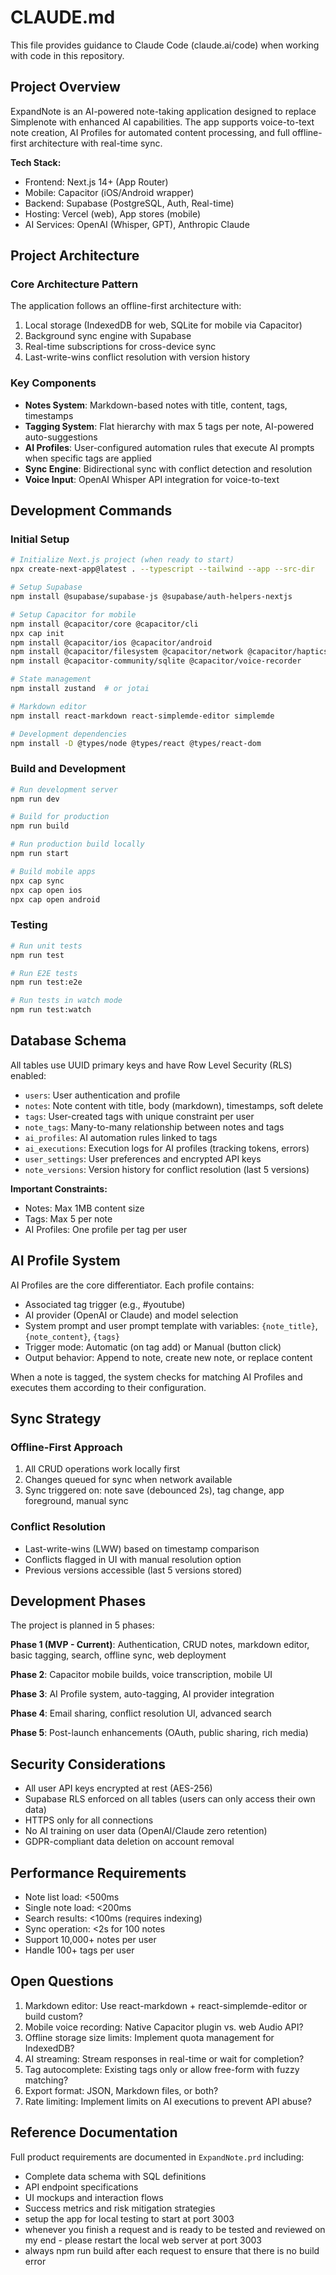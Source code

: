 # CLAUDE.md

This file provides guidance to Claude Code (claude.ai/code) when working with code in this repository.

## Project Overview

ExpandNote is an AI-powered note-taking application designed to replace Simplenote with enhanced AI capabilities. The app supports voice-to-text note creation, AI Profiles for automated content processing, and full offline-first architecture with real-time sync.

**Tech Stack:**
- Frontend: Next.js 14+ (App Router)
- Mobile: Capacitor (iOS/Android wrapper)
- Backend: Supabase (PostgreSQL, Auth, Real-time)
- Hosting: Vercel (web), App stores (mobile)
- AI Services: OpenAI (Whisper, GPT), Anthropic Claude

## Project Architecture

### Core Architecture Pattern
The application follows an offline-first architecture with:
1. Local storage (IndexedDB for web, SQLite for mobile via Capacitor)
2. Background sync engine with Supabase
3. Real-time subscriptions for cross-device sync
4. Last-write-wins conflict resolution with version history

### Key Components
- **Notes System**: Markdown-based notes with title, content, tags, timestamps
- **Tagging System**: Flat hierarchy with max 5 tags per note, AI-powered auto-suggestions
- **AI Profiles**: User-configured automation rules that execute AI prompts when specific tags are applied
- **Sync Engine**: Bidirectional sync with conflict detection and resolution
- **Voice Input**: OpenAI Whisper API integration for voice-to-text

## Development Commands

### Initial Setup
```bash
# Initialize Next.js project (when ready to start)
npx create-next-app@latest . --typescript --tailwind --app --src-dir

# Setup Supabase
npm install @supabase/supabase-js @supabase/auth-helpers-nextjs

# Setup Capacitor for mobile
npm install @capacitor/core @capacitor/cli
npx cap init
npm install @capacitor/ios @capacitor/android
npm install @capacitor/filesystem @capacitor/network @capacitor/haptics
npm install @capacitor-community/sqlite @capacitor/voice-recorder

# State management
npm install zustand  # or jotai

# Markdown editor
npm install react-markdown react-simplemde-editor simplemde

# Development dependencies
npm install -D @types/node @types/react @types/react-dom
```

### Build and Development
```bash
# Run development server
npm run dev

# Build for production
npm run build

# Run production build locally
npm run start

# Build mobile apps
npx cap sync
npx cap open ios
npx cap open android
```

### Testing
```bash
# Run unit tests
npm run test

# Run E2E tests
npm run test:e2e

# Run tests in watch mode
npm run test:watch
```

## Database Schema

All tables use UUID primary keys and have Row Level Security (RLS) enabled:

- `users`: User authentication and profile
- `notes`: Note content with title, body (markdown), timestamps, soft delete
- `tags`: User-created tags with unique constraint per user
- `note_tags`: Many-to-many relationship between notes and tags
- `ai_profiles`: AI automation rules linked to tags
- `ai_executions`: Execution logs for AI profiles (tracking tokens, errors)
- `user_settings`: User preferences and encrypted API keys
- `note_versions`: Version history for conflict resolution (last 5 versions)

**Important Constraints:**
- Notes: Max 1MB content size
- Tags: Max 5 per note
- AI Profiles: One profile per tag per user

## AI Profile System

AI Profiles are the core differentiator. Each profile contains:
- Associated tag trigger (e.g., #youtube)
- AI provider (OpenAI or Claude) and model selection
- System prompt and user prompt template with variables: `{note_title}`, `{note_content}`, `{tags}`
- Trigger mode: Automatic (on tag add) or Manual (button click)
- Output behavior: Append to note, create new note, or replace content

When a note is tagged, the system checks for matching AI Profiles and executes them according to their configuration.

## Sync Strategy

### Offline-First Approach
1. All CRUD operations work locally first
2. Changes queued for sync when network available
3. Sync triggered on: note save (debounced 2s), tag change, app foreground, manual sync

### Conflict Resolution
- Last-write-wins (LWW) based on timestamp comparison
- Conflicts flagged in UI with manual resolution option
- Previous versions accessible (last 5 versions stored)

## Development Phases

The project is planned in 5 phases:

**Phase 1 (MVP - Current)**: Authentication, CRUD notes, markdown editor, basic tagging, search, offline sync, web deployment

**Phase 2**: Capacitor mobile builds, voice transcription, mobile UI

**Phase 3**: AI Profile system, auto-tagging, AI provider integration

**Phase 4**: Email sharing, conflict resolution UI, advanced search

**Phase 5**: Post-launch enhancements (OAuth, public sharing, rich media)

## Security Considerations

- All user API keys encrypted at rest (AES-256)
- Supabase RLS enforced on all tables (users can only access their own data)
- HTTPS only for all connections
- No AI training on user data (OpenAI/Claude zero retention)
- GDPR-compliant data deletion on account removal

## Performance Requirements

- Note list load: <500ms
- Single note load: <200ms
- Search results: <100ms (requires indexing)
- Sync operation: <2s for 100 notes
- Support 10,000+ notes per user
- Handle 100+ tags per user

## Open Questions

1. Markdown editor: Use react-markdown + react-simplemde-editor or build custom?
2. Mobile voice recording: Native Capacitor plugin vs. web Audio API?
3. Offline storage size limits: Implement quota management for IndexedDB?
4. AI streaming: Stream responses in real-time or wait for completion?
5. Tag autocomplete: Existing tags only or allow free-form with fuzzy matching?
6. Export format: JSON, Markdown files, or both?
7. Rate limiting: Implement limits on AI executions to prevent API abuse?

## Reference Documentation

Full product requirements are documented in `ExpandNote.prd` including:
- Complete data schema with SQL definitions
- API endpoint specifications
- UI mockups and interaction flows
- Success metrics and risk mitigation strategies
- setup the app for local testing to start at port 3003
- whenever you finish a request and is ready to be tested and reviewed on my end - please restart the local web server at port 3003
- always npm run build after each request to ensure that there is no build error